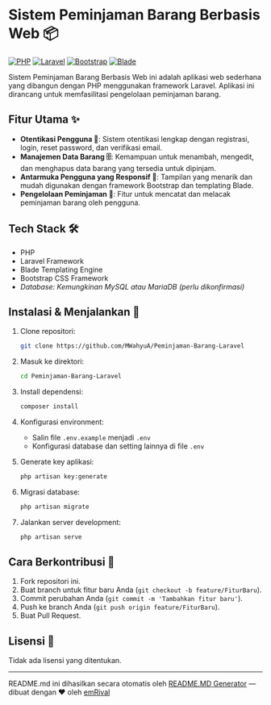 # Sistem Peminjaman Barang Berbasis Web 📦

[![PHP](https://img.shields.io/badge/PHP-777BB4?style=for-the-badge&logo=php&logoColor=white "PHP")](https://www.php.net/)
[![Laravel](https://img.shields.io/badge/Laravel-FF2D20?style=for-the-badge&logo=laravel&logoColor=white "Laravel")](https://laravel.com/)
[![Bootstrap](https://img.shields.io/badge/Bootstrap-563D7C?style=for-the-badge&logo=bootstrap&logoColor=white "Bootstrap")](https://getbootstrap.com/)
[![Blade](https://img.shields.io/badge/Blade-000000?style=for-the-badge&logo=laravel&logoColor=white "Blade")](https://laravel.com/docs/10.x/blade)

Sistem Peminjaman Barang Berbasis Web ini adalah aplikasi web sederhana yang dibangun dengan PHP menggunakan framework Laravel.  Aplikasi ini dirancang untuk memfasilitasi pengelolaan peminjaman barang.

## Fitur Utama ✨

*   **Otentikasi Pengguna 🔐**: Sistem otentikasi lengkap dengan registrasi, login, reset password, dan verifikasi email.
*   **Manajemen Data Barang 🗄️**: Kemampuan untuk menambah, mengedit, dan menghapus data barang yang tersedia untuk dipinjam.
*   **Antarmuka Pengguna yang Responsif 📱**: Tampilan yang menarik dan mudah digunakan dengan framework Bootstrap dan templating Blade.
*   **Pengelolaan Peminjaman 📅**: Fitur untuk mencatat dan melacak peminjaman barang oleh pengguna.

## Tech Stack 🛠️

*   PHP
*   Laravel Framework
*   Blade Templating Engine
*   Bootstrap CSS Framework
*   *Database: Kemungkinan MySQL atau MariaDB (perlu dikonfirmasi)*

## Instalasi & Menjalankan 🚀

1.  Clone repositori:
    ```bash
    git clone https://github.com/MWahyuA/Peminjaman-Barang-Laravel
    ```

2.  Masuk ke direktori:
    ```bash
    cd Peminjaman-Barang-Laravel
    ```

3.  Install dependensi:
    ```bash
    composer install
    ```

4.  Konfigurasi environment:
    * Salin file `.env.example` menjadi `.env`
    * Konfigurasi database dan setting lainnya di file `.env`

5.  Generate key aplikasi:
    ```bash
    php artisan key:generate
    ```

6.  Migrasi database:
    ```bash
    php artisan migrate
    ```

7.  Jalankan server development:
    ```bash
    php artisan serve
    ```

## Cara Berkontribusi 🤝

1.  Fork repositori ini.
2.  Buat branch untuk fitur baru Anda (`git checkout -b feature/FiturBaru`).
3.  Commit perubahan Anda (`git commit -m 'Tambahkan fitur baru'`).
4.  Push ke branch Anda (`git push origin feature/FiturBaru`).
5.  Buat Pull Request.

## Lisensi 📄

Tidak ada lisensi yang ditentukan.


---
README.md ini dihasilkan secara otomatis oleh [README.MD Generator](https://github.com/emRival) — dibuat dengan ❤️ oleh [emRival](https://github.com/emRival)
